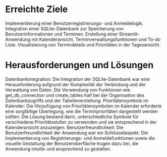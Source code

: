 # Erreichte Ziele
Implementierung einer Benutzerregistrierungs- und Anmeldelogik.
Integration einer SQLite-Datenbank zur Speicherung von Benutzerinformationen und Terminen.
Erstellung einer Streamlit-Anwendung mit Kalenderansicht, Terminverwaltungsfunktionen und To-do Liste.
Visualisierung von Termindetails und Prioritäten in der Tagesansicht.

# Herausforderungen und Lösungen
Datenbankintegration: Die Integration der SQLite-Datenbank war eine Herausforderung aufgrund der Komplexität der Verbindung und der Verwaltung von Daten. Die Verwendung von Funktionen wie get_db_connection und create_tables half bei der Organisation des Datenbankzugriffs und der Tabellenerstellung.
Prioritätensymbole im Kalender: Die Hinzufügung von Prioritätensymbolen im Kalender erforderte eine sorgfältige Überlegung, wie die Terminprioritäten dargestellt werden sollten. Die Lösung bestand darin, unterschiedliche Symbole für verschiedene Prioritätsstufen zu verwenden und sie entsprechend in der Kalenderansicht anzuzeigen.
Benutzerfreundlichkeit: Die Benutzerfreundlichkeit der Anwendung war ein Schlüsselaspekt. Die Implementierung von Registrierungs- und Anmeldefunktionen sowie die visuelle Gestaltung der Benutzeroberfläche trugen dazu bei, die Anwendung intuitiv und ansprechend zu gestalten.
